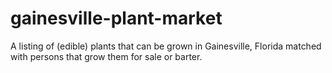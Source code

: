 # gainesville-plant-market
A listing of (edible) plants that can be grown in Gainesville, Florida matched with persons that grow them for sale or barter.
